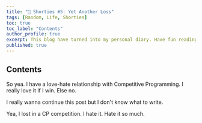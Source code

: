 ```yaml
---
title: "💛 Shorties #5: Yet Another Loss"
tags: [Random, Life, Shorties]
toc: true
toc_label: "Contents"
author_profile: true
excerpt: This blog have turned into my personal diary. Have fun reading these! 🐸
published: true
---
```


## Contents

So yea. I have a love-hate relationship with Competitive Programming. I really love it if I win. Else no.

I really wanna continue this post but I don't know what to write.

Yea, I lost in a CP competition. I hate it. Hate it so much.